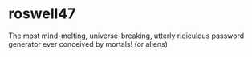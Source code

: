 # roswell47
The most mind-melting, universe-breaking, utterly ridiculous password generator ever conceived by mortals! (or aliens)
